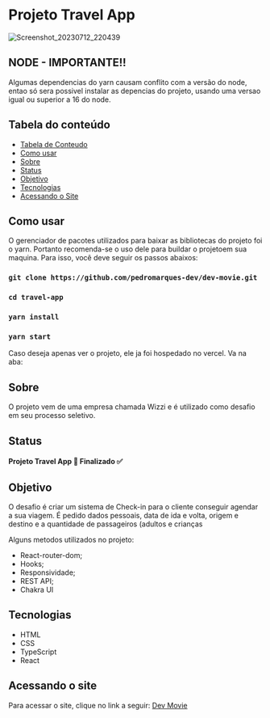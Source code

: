 # Projeto Travel App
![Screenshot_20230712_220439](https://github.com/pedromarques-dev/travel-app/assets/81711739/4bc2142d-4598-4a3d-ba21-d4751892dccf)


## NODE - IMPORTANTE!!

Algumas dependencias do yarn causam conflito com a versão do node, entao só sera possivel instalar as depencias do projeto, usando uma versao igual ou superior a 16 do node. 


## Tabela do conteúdo

   * [Tabela de Conteudo](#tabela-de-conteudo)
   * [Como usar](#Como-usar)
   * [Sobre](#Sobre)
   * [Status](#status)
   * [Objetivo](#objetivo)
   * [Tecnologias](#tecnologias)
   * [Acessando o Site](#Acessando-o-Site)

## Como usar
 O gerenciador de pacotes utilizados para baixar as bibliotecas do projeto foi o yarn. Portanto recomenda-se o uso dele para buildar o projetoem sua maquina. Para isso, você deve seguir os passos abaixos:

### `git clone https://github.com/pedromarques-dev/dev-movie.git`
### `cd travel-app`
### `yarn install`
### `yarn start`

Caso deseja apenas ver o projeto, ele ja foi hospedado no vercel. Va na aba: 

## Sobre
  O projeto vem de uma empresa chamada Wizzi e é utilizado como desafio em seu processo seletivo.

## Status
 
  #### Projeto Travel App 🚀 Finalizado ✅
       
## Objetivo

  O desafio é criar um sistema de Check-in para o cliente conseguir agendar a sua viagem. É pedido dados pessoais, data de ida e volta, origem e destino e a quantidade de passageiros (adultos e crianças 
 
  Alguns metodos utilizados no projeto:
   
   * React-router-dom;
   * Hooks;
   * Responsividade;
   * REST API;
   * Chakra UI
 
## Tecnologias

 * HTML
 * CSS
 * TypeScript
 * React


## Acessando o site

  Para acessar o site, clique no link a seguir: <a href='https://travel-app-roan.vercel.app/' target='_blank'>Dev Movie</a>
